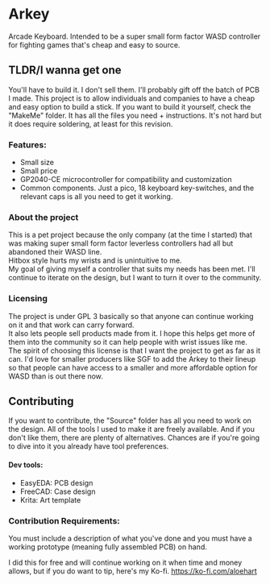 # Arkey  
Arcade Keyboard. Intended to be a super small form factor WASD controller for fighting games that's cheap and easy to source.  


## TLDR/I wanna get one  
You'll have to build it. I don't sell them. I'll probably gift off the batch of PCB I made. This project is to allow individuals and companies to have a cheap and easy option to build a stick. If you want to build it yourself, check the "MakeMe" folder. It has all the files you need + instructions. It's not hard but it does require soldering, at least for this revision. 


### Features:  
- Small size  
- Small price  
- GP2040-CE microcontroller for compatibility and customization  
- Common components. Just a pico, 18 keyboard key-switches, and the relevant caps is all you need to get it working.   

### About the project
This is a pet project because the only company (at the time I started) that was making super small form factor leverless controllers had all but abandoned their WASD line.   
Hitbox style hurts my wrists and is unintuitive to me.   
My goal of giving myself a controller that suits my needs has been met. I'll continue to iterate on the design, but I want to turn it over to the community.  

### Licensing
The project is under GPL 3 basically so that anyone can continue working on it and that work can carry forward.   
It also lets people sell products made from it. I hope this helps get more of them into the community so it can help people with wrist issues like me.   
The spirit of choosing this license is that I want the project to get as far as it can. I'd love for smaller producers like SGF to add the Arkey to their lineup so that people can have access to a smaller and more affordable option for WASD than is out there now.


## Contributing
If you want to contribute, the "Source" folder has all you need to work on the design. All of the tools I used to make it are freely available. And if you don't like them, there are plenty of alternatives. Chances are if you're going to dive into it  you already have tool preferences. 
#### Dev tools:  
- EasyEDA: PCB design  
- FreeCAD: Case design  
- Krita: Art template  
### Contribution Requirements:
You must include a description of what you've done and you must have a working prototype (meaning fully assembled PCB) on hand. 


I did this for free and will continue working on it when time and money allows, but if you do want to tip, here's my Ko-fi.
https://ko-fi.com/aloehart
